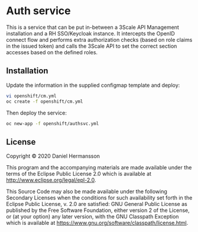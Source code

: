 # Auth service

This is a service that can be put in-between a 3Scale API Management installation and a RH SSO/Keycloak instance. It intercepts the OpenID connect flow and performs extra authorization checks (based on role claims in the issued token) and calls the 3Scale API to set the correct section accesses based on the defined roles.

## Installation

Update the information in the supplied configmap template and deploy:

```bash
vi openshift/cm.yml
oc create -f openshift/cm.yml
```

Then deploy the service:

```bash
oc new-app -f openshift/authsvc.yml
```

## License

Copyright © 2020 Daniel Hermansson

This program and the accompanying materials are made available under the
terms of the Eclipse Public License 2.0 which is available at
http://www.eclipse.org/legal/epl-2.0.

This Source Code may also be made available under the following Secondary
Licenses when the conditions for such availability set forth in the Eclipse
Public License, v. 2.0 are satisfied: GNU General Public License as published by
the Free Software Foundation, either version 2 of the License, or (at your
option) any later version, with the GNU Classpath Exception which is available
at https://www.gnu.org/software/classpath/license.html.
